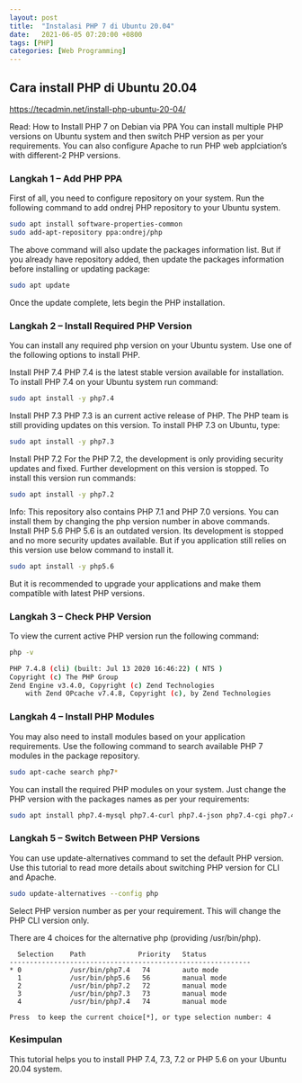 ```yaml
---
layout: post
title:  "Instalasi PHP 7 di Ubuntu 20.04"
date:   2021-06-05 07:20:00 +0800
tags: [PHP]
categories: [Web Programming]
---
```


## Cara install PHP di Ubuntu 20.04
https://tecadmin.net/install-php-ubuntu-20-04/


Read: How to Install PHP 7 on Debian via PPA
You can install multiple PHP versions on Ubuntu system and then switch PHP version as per your requirements. You can also configure Apache to run PHP web applciation’s with different-2 PHP versions.

### Langkah 1 – Add PHP PPA
First of all, you need to configure repository on your system. Run the following command to add ondrej PHP repository to your Ubuntu system.
```bash
sudo apt install software-properties-common
sudo add-apt-repository ppa:ondrej/php
```
The above command will also update the packages information list. But if you already have repository added, then update the packages information before installing or updating package:
```bash
sudo apt update
```
Once the update complete, lets begin the PHP installation.

### Langkah 2 – Install Required PHP Version
You can install any required php version on your Ubuntu system. Use one of the following options to install PHP.

Install PHP 7.4
PHP 7.4 is the latest stable version available for installation. To install PHP 7.4 on your Ubuntu system run command:
```bash
sudo apt install -y php7.4
```
Install PHP 7.3
PHP 7.3 is an current active release of PHP. The PHP team is still providing updates on this version. To install PHP 7.3 on Ubuntu, type:
```bash
sudo apt install -y php7.3
```
Install PHP 7.2
For the PHP 7.2, the development is only providing security updates and fixed. Further development on this version is stopped. To install this version run commands:
```bash
sudo apt install -y php7.2
```
Info: This repository also contains PHP 7.1 and PHP 7.0 versions. You can install them by changing the php version number in above commands.
Install PHP 5.6
PHP 5.6 is an outdated version. Its development is stopped and no more security updates available. But if you application still relies on this version use below command to install it.
```bash
sudo apt install -y php5.6
```
But it is recommended to upgrade your applications and make them compatible with latest PHP versions.

### Langkah 3 – Check PHP Version
To view the current active PHP version run the following command:
```bash
php -v

PHP 7.4.8 (cli) (built: Jul 13 2020 16:46:22) ( NTS )
Copyright (c) The PHP Group
Zend Engine v3.4.0, Copyright (c) Zend Technologies
    with Zend OPcache v7.4.8, Copyright (c), by Zend Technologies
```
### Langkah 4 – Install PHP Modules
You may also need to install modules based on your application requirements. Use the following command to search available PHP 7 modules in the package repository.
```bash
sudo apt-cache search php7*
```
You can install the required PHP modules on your system. Just change the PHP version with the packages names as per your requirements:
```bash
sudo apt install php7.4-mysql php7.4-curl php7.4-json php7.4-cgi php7.4-xsl
```
### Langkah 5 – Switch Between PHP Versions
You can use update-alternatives command to set the default PHP version. Use this tutorial to read more details about switching PHP version for CLI and Apache.
```bash
sudo update-alternatives --config php
```
Select PHP version number as per your requirement. This will change the PHP CLI version only.

There are 4 choices for the alternative php (providing /usr/bin/php).
```
  Selection    Path             Priority   Status
------------------------------------------------------------
* 0            /usr/bin/php7.4   74        auto mode
  1            /usr/bin/php5.6   56        manual mode
  2            /usr/bin/php7.2   72        manual mode
  3            /usr/bin/php7.3   73        manual mode
  4            /usr/bin/php7.4   74        manual mode

Press  to keep the current choice[*], or type selection number: 4
```
### Kesimpulan
This tutorial helps you to install PHP 7.4, 7.3, 7.2 or PHP 5.6 on your Ubuntu 20.04 system.